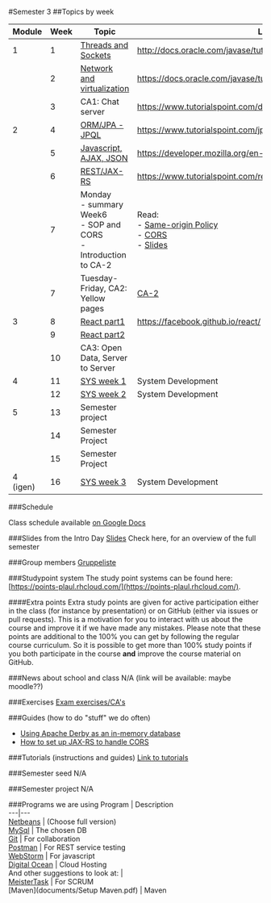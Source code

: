 #Semester 3
##Topics by week

|**Module**	| **Week**	| **Topic**	| **Links**  |
|---|---|---|---|
|1	| 1	| [Threads and Sockets](https://github.com/CphBusCosSem3/week1-concurrency)	| http://docs.oracle.com/javase/tutorial/essential/concurrency/ |
|	| 2	| [Network and virtualization](https://github.com/CphBusCosSem3/week2-network)	| https://docs.oracle.com/javase/tutorial/networking/sockets/ |
|	| 3	| CA1: Chat server	| https://www.tutorialspoint.com/design_pattern/observer_pattern.htm |
|2	| 4	| [ORM/JPA - JPQL](https://github.com/CphBusCosSem3/week4-orm-jpa)	| https://www.tutorialspoint.com/jpa/ |
|	| 5	| [Javascript, AJAX, JSON](https://github.com/CphBusCosSem3/week5-javascript)	| https://developer.mozilla.org/en-US/docs/Web/JavaScript |
|	| 6	| [REST/JAX-RS](https://github.com/CphBusCosSem3/week6-rest)	| https://www.tutorialspoint.com/restful/restful_jax_rs.htm |
|	| 7	| Monday<br/>- summary Week6<br/>- SOP and CORS <br/>- Introduction to CA-2| Read: <br/>- [Same-origin Policy](https://en.wikipedia.org/wiki/Same-origin_policy)<br/> - [CORS](https://en.wikipedia.org/wiki/Cross-origin_resource_sharing)<br/> - [Slides](http://slides3-plaul.rhcloud.com/cors/cors.html)
|	| 7	| Tuesday-Friday, CA2: Yellow pages| [CA-2](https://github.com/CphBusCosSem3/Exercises/blob/master/CA/CA2/CA2_ORM_REST_AJAX.pdf)
|3	| 8	| [React part1](https://github.com/CphBusCosSem3/week8-react1)	| https://facebook.github.io/react/  |
|	| 9	| [React part2](https://github.com/CphBusCosSem3/week9-react2)	|  
|	| 10| CA3: Open Data, Server to Server| 	  
|4	| 11| [SYS week 1](https://github.com/CphBusCosSem3/week11-System_Development) | System Development
|	| 12| [SYS week 2](https://github.com/CphBusCosSem3/week12-System_Development) | System Development
|5	| 13| Semester project		| 
|	| 14| Semester Project		| 
|	| 15| Semester Project		| 
|4 (igen) | 16 | [SYS week 3](https://github.com/CphBusCosSem3/week16-System_Development) | System Development

###Schedule

Class schedule available [on Google Docs](https://docs.google.com/spreadsheets/d/1EsROSQK2NvymbGK748G-S5QbEVc_emVey_qpmbP2uvQ/edit#gid=0)

###Slides from the Intro Day
[Slides](documents/intro.pdf) Check here, for an overview of the full semester

###Group members
[Gruppeliste](https://docs.google.com/document/d/1YvH6md4uZjtDpXXnGva6nX4jpM7Hm4I45nR3giyFeuU/edit?usp=sharing)

###Studypoint system
The study point systems can be found here: [https://points-plaul.rhcloud.com/](https://points-plaul.rhcloud.com/).

####Extra points
Extra study points are given for active participation either in the class (for instance by presentation) or on GitHub (either via issues or pull requests). This is a motivation for you to interact with us about the course and improve it if we have made any mistakes. Please note that these points are additional to the 100% you can get by following the regular course curriculum. So it is possible to get more than 100% study points if you both participate in the course **and** improve the course material on GitHub.

###News about school and class
N/A (link will be available: maybe moodle??)

###Exercises
[Exam exercises/CA's](https://github.com/CphBusCosSem3/Exercises)

###Guides (how to do "stuff" we do often)
* [Using Apache Derby as an in-memory database](https://docs.google.com/document/d/1txCv5GpCqsIGNn-PSq5_Qgd5_GQaixNNSQy_C6AuY8Q/edit?usp=sharing)
* [How to set up JAX-RS to handle CORS](http://slides3-plaul.rhcloud.com/cors/cors.html#9)

###Tutorials (instructions and guides)
[Link to tutorials](https://github.com/CphBusCosSem3/tutorials)

###Semester seed
N/A

###Semester project
N/A

###Programs we are using
Program | Description  
---|---  
[Netbeans](https://netbeans.org/downloads/)     | (Choose full version)  
[MySql](http://dev.mysql.com/downloads/mysql/)  | The chosen DB  
[Git](https://git-scm.com/downloads)            | For collaboration  
[Postman](https://www.getpostman.com/)          | For REST service testing  
[WebStorm](https://www.jetbrains.com/student/)  | For javascript  
[Digital Ocean](https://www.digitalocean.com/)  | Cloud Hosting  
And other suggestions to look at:               |  
[MeisterTask](https://www.meistertask.com/)     | For SCRUM  
[Maven](documents/Setup Maven.pdf)		| Maven



